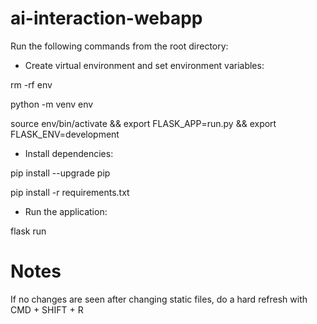 # ai-interaction-webapp


Run the following commands from the root directory:
* Create virtual environment and set environment variables:

rm -rf env

python -m venv env

source env/bin/activate && export FLASK_APP=run.py && export FLASK_ENV=development

* Install dependencies:

pip install --upgrade pip

pip install -r requirements.txt

* Run the application:

flask run


# Notes
If no changes are seen after changing static files, do a hard refresh with CMD + SHIFT + R